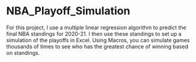 # NBA_Playoff_Simulation
For this project, I use a multiple linear regression algorithm to predict the final NBA standings for 2020-21. I then use these standings to set up a simulation of the playoffs in Excel. Using Macros, you can simulate games thousands of times to see who has the greatest chance of winning based on standings.
